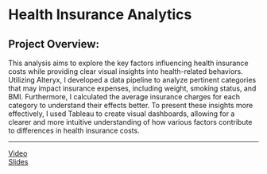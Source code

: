 # Health Insurance Analytics
## Project Overview:
  This analysis aims to explore the key factors influencing health insurance costs while providing clear visual insights into health-related behaviors. Utilizing Alteryx, I developed a data pipeline to analyze pertinent categories that may impact insurance expenses, including weight, smoking status, and BMI. Furthermore, I calculated the average insurance charges for each category to understand their effects better. To present these insights more effectively, I used Tableau to create visual dashboards, allowing for a clearer and more intuitive understanding of how various factors contribute to differences in health insurance costs.
*****
[Video](https://youtu.be/lsYSIOmtZks)<br>
[Slides](https://github.com/ethanlin1126/Biomedical_and_Health_Data_Analytics/blob/main/Health%20Insurance.pdf)

